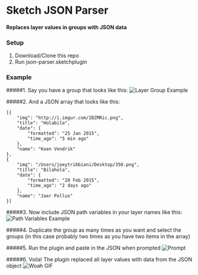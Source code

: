 Sketch JSON Parser
=================
#### Replaces layer values in groups with JSON data

### Setup
1. Download/Clone this repo
2. Run json-parser.sketchplugin

### Example
#####1. Say you have a group that looks like this:
![Layer Group Example](http://i.imgur.com/PxJRHQS.png)

#####2. And a JSON array that looks like this:
```
[{
    "img": "http://i.imgur.com/IBZMRic.png",
    "title": "Holabila",
    "date": {
        "formatted": "25 Jan 2015",
        "time_ago": "5 min ago"
    },
    "name": "Koen Vendrik"
},
{
    "img": "/Users/joeytribbiani/Desktop/350.png",
    "title": "Bilahola",
    "date": {
        "formatted": "28 Feb 2015",
        "time_ago": "2 days ago"
    },
    "name": "Jaer Pollux"
}]
```

#####3. Now include JSON path variables in your layer names like this:
![Path Variables Example](http://i.imgur.com/hwH0ZI5.png)

#####4. Duplicate the group as many times as you want and select the groups
(in this case probably two times as you have two items in the array)

#####5. Run the plugin and paste in the JSON when prompted
![Prompt](http://i.imgur.com/sO4JCwi.png)

#####6. Voila! The plugin replaced all layer values with data from the JSON object
![Woah GIF](http://www.reactiongifs.com/wp-content/gallery/omg/RDJ_Woah.gif)
